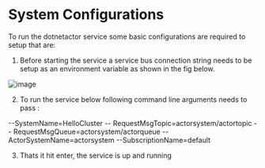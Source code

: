 # System Configurations

To run the dotnetactor service some basic configurations are required to setup that are:

1. Before starting the service a service bus connection string needs to be setup as an environment variable as shown in the fig below.

![image](https://user-images.githubusercontent.com/28738233/119394639-b3c33180-bcd2-11eb-84f6-bc81698b0b7a.png)

2. To run the service below following command line arguments needs to pass :

--SystemName=HelloCluster
-- RequestMsgTopic=actorsystem/actortopic
-- RequestMsgQueue=actorsystem/actorqueue
--ActorSystemName=actorsystem
--SubscriptionName=default

3. Thats it hit enter, the service is up and running


